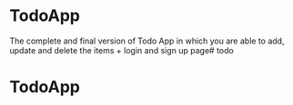 # TodoApp
The complete and final version of Todo App in which you are able to add, update and delete the items + login and sign up page# todo
# TodoApp
